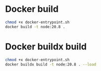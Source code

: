 # Docker build
```sh
chmod +x docker-entrypoint.sh
docker build -t node:20.8 .
```

# Docker buildx build
```sh
chmod +x docker-entrypoint.sh
docker buildx build -t node:20.8 . --load
```
